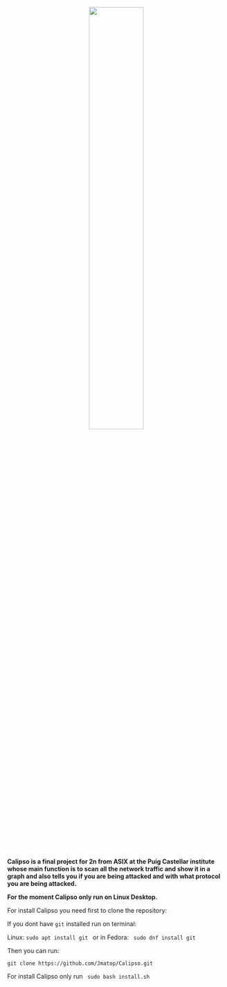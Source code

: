 <p align="center">
  <img width="50%" height="50%" src="https://user-images.githubusercontent.com/91370388/159025827-bb050ff3-db9c-44e8-bc69-0e750156fb05.png">
</p>



**Calipso is a final project for 2n from ASIX at the Puig Castellar institute whose main function is to scan all the network traffic and show it in a graph and also tells you if you are being attacked and with what protocol you are being attacked.**


**For the moment Calipso only run on Linux Desktop.**


For install Calipso you need first to clone the repository:

If you dont have ```git``` installed run on terminal:

Linux: ```sudo apt install git ``` or in Fedora: ``` sudo dnf install git```

Then you can run:
```
git clone https://github.com/Jmatop/Calipso.git
```
For install Calipso only run ``` sudo bash install.sh```
